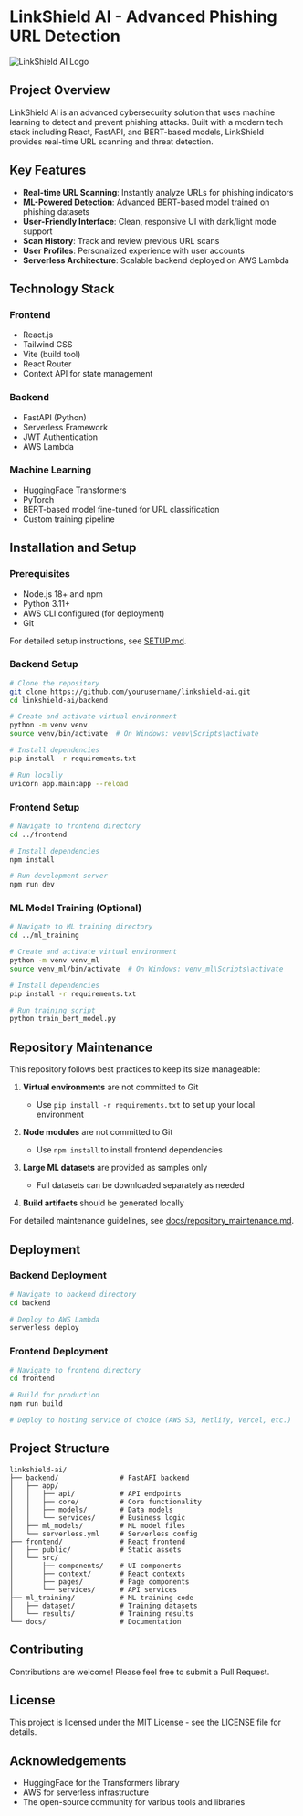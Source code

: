 # LinkShield AI - Advanced Phishing URL Detection

![LinkShield AI Logo](https://via.placeholder.com/150x150?text=LinkShield+AI)

## Project Overview

LinkShield AI is an advanced cybersecurity solution that uses machine learning to detect and prevent phishing attacks. Built with a modern tech stack including React, FastAPI, and BERT-based models, LinkShield provides real-time URL scanning and threat detection.

## Key Features

- **Real-time URL Scanning**: Instantly analyze URLs for phishing indicators
- **ML-Powered Detection**: Advanced BERT-based model trained on phishing datasets
- **User-Friendly Interface**: Clean, responsive UI with dark/light mode support
- **Scan History**: Track and review previous URL scans
- **User Profiles**: Personalized experience with user accounts
- **Serverless Architecture**: Scalable backend deployed on AWS Lambda

## Technology Stack

### Frontend
- React.js
- Tailwind CSS
- Vite (build tool)
- React Router
- Context API for state management

### Backend
- FastAPI (Python)
- Serverless Framework
- JWT Authentication
- AWS Lambda

### Machine Learning
- HuggingFace Transformers
- PyTorch
- BERT-based model fine-tuned for URL classification
- Custom training pipeline

## Installation and Setup

### Prerequisites
- Node.js 18+ and npm
- Python 3.11+
- AWS CLI configured (for deployment)
- Git

For detailed setup instructions, see [SETUP.md](SETUP.md).

### Backend Setup

```bash
# Clone the repository
git clone https://github.com/yourusername/linkshield-ai.git
cd linkshield-ai/backend

# Create and activate virtual environment
python -m venv venv
source venv/bin/activate  # On Windows: venv\Scripts\activate

# Install dependencies
pip install -r requirements.txt

# Run locally
uvicorn app.main:app --reload
```

### Frontend Setup

```bash
# Navigate to frontend directory
cd ../frontend

# Install dependencies
npm install

# Run development server
npm run dev
```

### ML Model Training (Optional)

```bash
# Navigate to ML training directory
cd ../ml_training

# Create and activate virtual environment
python -m venv venv_ml
source venv_ml/bin/activate  # On Windows: venv_ml\Scripts\activate

# Install dependencies
pip install -r requirements.txt

# Run training script
python train_bert_model.py
```

## Repository Maintenance

This repository follows best practices to keep its size manageable:

1. **Virtual environments** are not committed to Git
   - Use `pip install -r requirements.txt` to set up your local environment

2. **Node modules** are not committed to Git
   - Use `npm install` to install frontend dependencies

3. **Large ML datasets** are provided as samples only
   - Full datasets can be downloaded separately as needed

4. **Build artifacts** should be generated locally

For detailed maintenance guidelines, see [docs/repository_maintenance.md](docs/repository_maintenance.md).

## Deployment

### Backend Deployment

```bash
# Navigate to backend directory
cd backend

# Deploy to AWS Lambda
serverless deploy
```

### Frontend Deployment

```bash
# Navigate to frontend directory
cd frontend

# Build for production
npm run build

# Deploy to hosting service of choice (AWS S3, Netlify, Vercel, etc.)
```

## Project Structure

```
linkshield-ai/
├── backend/               # FastAPI backend
│   ├── app/
│   │   ├── api/           # API endpoints
│   │   ├── core/          # Core functionality
│   │   ├── models/        # Data models
│   │   └── services/      # Business logic
│   ├── ml_models/         # ML model files
│   └── serverless.yml     # Serverless config
├── frontend/              # React frontend
│   ├── public/            # Static assets
│   └── src/
│       ├── components/    # UI components
│       ├── context/       # React contexts
│       ├── pages/         # Page components
│       └── services/      # API services
├── ml_training/           # ML training code
│   ├── dataset/           # Training datasets
│   └── results/           # Training results
└── docs/                  # Documentation
```

## Contributing

Contributions are welcome! Please feel free to submit a Pull Request.

## License

This project is licensed under the MIT License - see the LICENSE file for details.

## Acknowledgements

- HuggingFace for the Transformers library
- AWS for serverless infrastructure
- The open-source community for various tools and libraries

